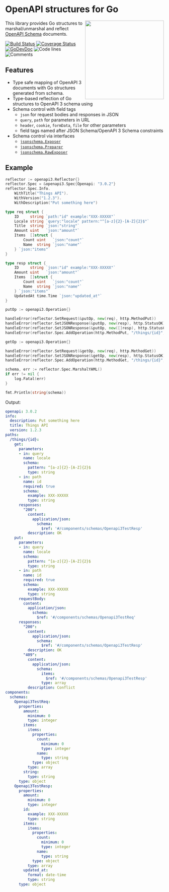 # OpenAPI structures for Go

<img align="right" width="250px" src="/resources/logo.png">

This library provides Go structures to marshal/unmarshal and reflect [OpenAPI Schema](https://swagger.io/resources/open-api/) documents.

[![Build Status](https://github.com/swaggest/openapi-go/workflows/test/badge.svg)](https://github.com/swaggest/openapi-go/actions?query=branch%3Amaster+workflow%3Atest)
[![Coverage Status](https://codecov.io/gh/swaggest/openapi-go/branch/master/graph/badge.svg)](https://codecov.io/gh/swaggest/openapi-go)
[![GoDevDoc](https://img.shields.io/badge/dev-doc-00ADD8?logo=go)](https://pkg.go.dev/github.com/swaggest/openapi-go)
![Code lines](https://sloc.xyz/github/swaggest/openapi-go/?category=code)
![Comments](https://sloc.xyz/github/swaggest/openapi-go/?category=comments)

## Features

* Type safe mapping of OpenAPI 3 documents with Go structures generated from schema.
* Type-based reflection of Go structures to OpenAPI 3 schema using
* Schema control with field tags
    * `json` for request bodies and responses in JSON
    * `query`, `path` for parameters in URL
    * `header`, `cookie`, `formData`, `file` for other parameters
    * field tags named after JSON Schema/OpenAPI 3 Schema constraints
* Schema control via interfaces
    * [`jsonschema.Exposer`](https://pkg.go.dev/github.com/swaggest/jsonschema-go?tab=doc#Exposer)
    * [`jsonschema.Preparer`](https://pkg.go.dev/github.com/swaggest/jsonschema-go?tab=doc#Preparer)
    * [`jsonschema.RawExposer`](https://pkg.go.dev/github.com/swaggest/jsonschema-go?tab=doc#RawExposer)

## Example

```go
reflector := openapi3.Reflector{}
reflector.Spec = &openapi3.Spec{Openapi: "3.0.2"}
reflector.Spec.Info.
    WithTitle("Things API").
    WithVersion("1.2.3").
    WithDescription("Put something here")

type req struct {
    ID     string `path:"id" example:"XXX-XXXXX"`
    Locale string `query:"locale" pattern:"^[a-z]{2}-[A-Z]{2}$"`
    Title  string `json:"string"`
    Amount uint   `json:"amount"`
    Items  []struct {
        Count uint   `json:"count"`
        Name  string `json:"name"`
    } `json:"items"`
}

type resp struct {
    ID     string `json:"id" example:"XXX-XXXXX"`
    Amount uint   `json:"amount"`
    Items  []struct {
        Count uint   `json:"count"`
        Name  string `json:"name"`
    } `json:"items"`
    UpdatedAt time.Time `json:"updated_at"`
}

putOp := openapi3.Operation{}

handleError(reflector.SetRequest(&putOp, new(req), http.MethodPut))
handleError(reflector.SetJSONResponse(&putOp, new(resp), http.StatusOK))
handleError(reflector.SetJSONResponse(&putOp, new([]resp), http.StatusConflict))
handleError(reflector.Spec.AddOperation(http.MethodPut, "/things/{id}", putOp))

getOp := openapi3.Operation{}

handleError(reflector.SetRequest(&getOp, new(req), http.MethodGet))
handleError(reflector.SetJSONResponse(&getOp, new(resp), http.StatusOK))
handleError(reflector.Spec.AddOperation(http.MethodGet, "/things/{id}", getOp))

schema, err := reflector.Spec.MarshalYAML()
if err != nil {
    log.Fatal(err)
}

fmt.Println(string(schema))
```

Output:

```yaml
openapi: 3.0.2
info:
  description: Put something here
  title: Things API
  version: 1.2.3
paths:
  /things/{id}:
    get:
      parameters:
      - in: query
        name: locale
        schema:
          pattern: ^[a-z]{2}-[A-Z]{2}$
          type: string
      - in: path
        name: id
        required: true
        schema:
          example: XXX-XXXXX
          type: string
      responses:
        "200":
          content:
            application/json:
              schema:
                $ref: '#/components/schemas/Openapi3TestResp'
          description: OK
    put:
      parameters:
      - in: query
        name: locale
        schema:
          pattern: ^[a-z]{2}-[A-Z]{2}$
          type: string
      - in: path
        name: id
        required: true
        schema:
          example: XXX-XXXXX
          type: string
      requestBody:
        content:
          application/json:
            schema:
              $ref: '#/components/schemas/Openapi3TestReq'
      responses:
        "200":
          content:
            application/json:
              schema:
                $ref: '#/components/schemas/Openapi3TestResp'
          description: OK
        "409":
          content:
            application/json:
              schema:
                items:
                  $ref: '#/components/schemas/Openapi3TestResp'
                type: array
          description: Conflict
components:
  schemas:
    Openapi3TestReq:
      properties:
        amount:
          minimum: 0
          type: integer
        items:
          items:
            properties:
              count:
                minimum: 0
                type: integer
              name:
                type: string
            type: object
          type: array
        string:
          type: string
      type: object
    Openapi3TestResp:
      properties:
        amount:
          minimum: 0
          type: integer
        id:
          example: XXX-XXXXX
          type: string
        items:
          items:
            properties:
              count:
                minimum: 0
                type: integer
              name:
                type: string
            type: object
          type: array
        updated_at:
          format: date-time
          type: string
      type: object
```